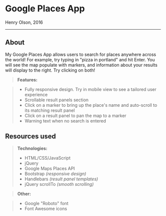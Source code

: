 Google Places App
===================

Henry Olson, 2016

----------

About
-------------

My Google Places App allows users to search for places anywhere across the world! For example, try typing in "pizza in portland" and hit Enter. You will see the map populate with markers, and information about your results will display to the right. Try clicking on both!

> **Features:**

> - Fully responsive design. Try in mobile view to see a tailored user experience
> - Scrollable result panels section
> - Click on a marker to bring up the place's name and auto-scroll to its matching result panel
> - Click on a result panel to pan the map to a marker
> - Warning text when no search is entered

Resources used
-------------------
> **Technologies:**
> 
> - HTML/CSS/JavaScript
> - jQuery
> - Google Maps Places API
> - Bootstrap  *(responsive design)*
> - Handlebars  *(result panel templates)*
> - jQuery scrollTo  *(smooth scrolling)*

> **Other:**

> - Google "Roboto" font
> - Font Awesome icons

